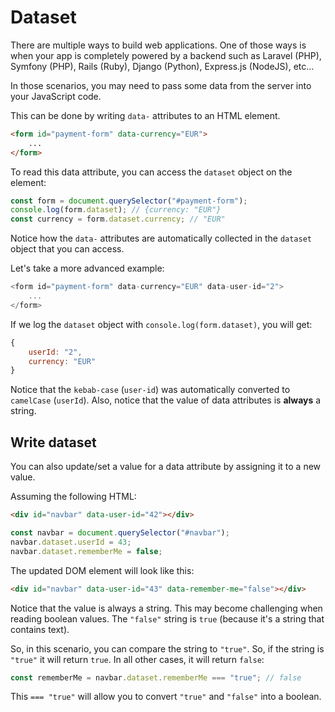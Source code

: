 # Dataset

There are multiple ways to build web applications. One of those ways is when your app is completely powered by a backend such as Laravel (PHP), Symfony (PHP), Rails (Ruby), Django (Python), Express.js (NodeJS), etc...

In those scenarios, you may need to pass some data from the server into your JavaScript code.

This can be done by writing `data-` attributes to an HTML element.

```html
<form id="payment-form" data-currency="EUR">
    ...
</form>
```

To read this data attribute, you can access the `dataset` object on the element:

```javascript
const form = document.querySelector("#payment-form");
console.log(form.dataset); // {currency: "EUR"}
const currency = form.dataset.currency; // "EUR"
```

Notice how the `data-` attributes are automatically collected in the `dataset` object that you can access.

Let's take a more advanced example:

```javascript
<form id="payment-form" data-currency="EUR" data-user-id="2">
    ...
</form>
```

If we log the `dataset` object with `console.log(form.dataset)`, you will get:

```javascript
{
    userId: "2",
    currency: "EUR"
}
```


Notice that the `kebab-case` (`user-id`) was automatically converted to `camelCase` (`userId`). Also, notice that the value of data attributes is **always** a string.

## Write dataset

You can also update/set a value for a data attribute by assigning it to a new value.

Assuming the following HTML:

```html
<div id="navbar" data-user-id="42"></div>
```

```javascript
const navbar = document.querySelector("#navbar");
navbar.dataset.userId = 43;
navbar.dataset.rememberMe = false;
```

The updated DOM element will look like this:

```html
<div id="navbar" data-user-id="43" data-remember-me="false"></div>
```

Notice that the value is always a string. This may become challenging when reading boolean values. The `"false"` string is `true` (because it's a string that contains text).

So, in this scenario, you can compare the string to `"true"`. So, if the string is `"true"` it will return `true`. In all other cases, it will return `false`:

```javascript
const rememberMe = navbar.dataset.rememberMe === "true"; // false
```

This `=== "true"` will allow you to convert `"true"` and `"false"` into a boolean.
